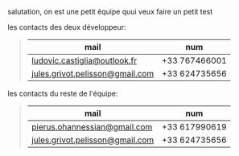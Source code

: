 salutation, on est une petit équipe quui veux faire un petit test

les contacts des deux développeur:
>|mail|num|
>|-|-|
>|ludovic.castiglia@outlook.fr|+33 767466001|
>|jules.grivot.pelisson@gmail.com|+33 624735656|

les contacts du reste de l'équipe:
>|mail|num|
>|-|-|
>|pierus.ohannessian@gmail.com|+33 617990619|
>|jules.grivot.pelisson@gmail.com|+33 624735656|
